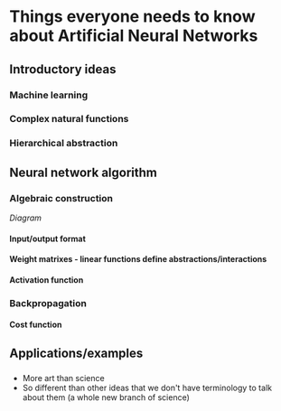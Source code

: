 # Things everyone needs to know about Artificial Neural Networks

## Introductory ideas

### Machine learning

### Complex natural functions

### Hierarchical abstraction

## Neural network algorithm

### Algebraic construction
*Diagram*

#### Input/output format
#### Weight matrixes - linear functions define abstractions/interactions
#### Activation function

### Backpropagation

#### Cost function

## Applications/examples

### 






















* More art than science
* So different than other ideas that we don't have terminology to talk about them (a whole new branch of science)

